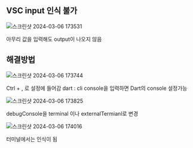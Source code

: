 ## VSC input 인식 불가


![스크린샷 2024-03-06 173531](https://github.com/hwangtaewook/TIL/assets/87569211/2938d017-3e37-4d82-9dd1-76ce979640c9)


아무리 값을 입력해도 output이 나오지 않음

## 해결방법

![스크린샷 2024-03-06 173744](https://github.com/hwangtaewook/TIL/assets/87569211/3edf68cc-927f-47e2-961c-2b1a2f5a2b99)


Ctrl + , 로 설정에 들어감
dart : cli console을 입력하면 Dart의 console 설정가능


![스크린샷 2024-03-06 173825](https://github.com/hwangtaewook/TIL/assets/87569211/204dc25c-e80d-4feb-ace9-417589546eb5)


debugConsole을 terminal 이나 externalTermianl로 변경

![스크린샷 2024-03-06 174016](https://github.com/hwangtaewook/TIL/assets/87569211/d84601e4-c6be-45e6-93a6-102c7bcd82d8)


터미널에서는 인식이 됨
